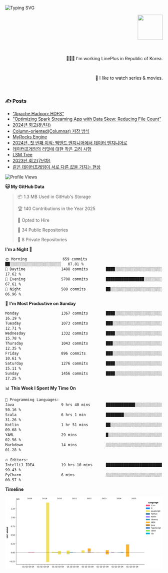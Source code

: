 ![Typing SVG](https://readme-typing-svg.herokuapp.com/?lines=Hello,+I'm+Changkwon+😎&height=150&width=1024&size=40&color=458588&background=282828&center=true&vCenter=true&multiline=false&duration=2000&pause=0)

<div align=right>
  <a href="https://github.com/devxb/gitanimals">
    <img
      src="https://render.gitanimals.org/lines/spearkkk?pet-id=624227435622945015"
      width="80"
      height="80"
    />
  </a>
  <br/>
  <br/>  
  <br/>
  
  👨🏼‍💻 I'm working LinePlus in Republic of Korea.
  
  <br/>
  
  🍿 I like to watch series & movies.
  
  <br/>

</div>
  
<div align=left>
  
  <div>
    
  ### ✍️ Posts
    
  </div>
  
  <!-- BLOGPOSTS:START -->
- ["Apache Hadoop: HDFS"](https://spearkkk.dev/kr/blog/apache-hadoop-hdfs)
- ["Optimizing Spark Streaming App with Data Skew: Reducing File Count"](https://spearkkk.dev/kr/blog/optimizing-spark-streaming-app-with-data-skew-reducing-file-count)
- [2024년 회고(8년차)](https://spearkkk.dev/kr/blog/8th-year-retrospect)
- [Column-oriented(Columnar) 저장 방식](https://spearkkk.dev/kr/blog/column-oriented)
- [MyRocks Engine](https://spearkkk.dev/kr/blog/my-rocks_engine)
- [2024년, 첫 번째 이직: 백엔드 엔지니어에서 데이터 엔지니어로](https://spearkkk.dev/kr/blog/2024-first-changing-company-from-backend-to-data-engineer)
- [데이터프레임의 리밋에 대한 작은 고려 사항](https://spearkkk.dev/kr/blog/dataframe-limit)
- [LSM Tree](https://spearkkk.dev/kr/blog/lsm-tree)
- [2023년 회고(7년차)](https://spearkkk.dev/kr/blog/7th-year-retrospect)
- [같은 데이터프레임이 서로 다른 값을 가지는 현상](https://spearkkk.dev/kr/blog/two-dataframe-have-another-value)
<!-- BLOGPOSTS:END -->

  
<!--START_SECTION:waka-->
![Profile Views](http://img.shields.io/badge/Profile%20Views-0-blue)

**🐱 My GitHub Data** 

> 📦 1.3 MB Used in GitHub's Storage 
 > 
> 🏆 140 Contributions in the Year 2025
 > 
> 💼 Opted to Hire
 > 
> 📜 34 Public Repositories 
 > 
> 🔑 8 Private Repositories 
 > 
**I'm a Night 🦉** 

```text
🌞 Morning                659 commits         ██░░░░░░░░░░░░░░░░░░░░░░░   07.81 % 
🌆 Daytime                1488 commits        ████░░░░░░░░░░░░░░░░░░░░░   17.62 % 
🌃 Evening                5708 commits        █████████████████░░░░░░░░   67.61 % 
🌙 Night                  588 commits         ██░░░░░░░░░░░░░░░░░░░░░░░   06.96 % 
```
📅 **I'm Most Productive on Sunday** 

```text
Monday                   1367 commits        ████░░░░░░░░░░░░░░░░░░░░░   16.19 % 
Tuesday                  1073 commits        ███░░░░░░░░░░░░░░░░░░░░░░   12.71 % 
Wednesday                1332 commits        ████░░░░░░░░░░░░░░░░░░░░░   15.78 % 
Thursday                 1043 commits        ███░░░░░░░░░░░░░░░░░░░░░░   12.35 % 
Friday                   896 commits         ███░░░░░░░░░░░░░░░░░░░░░░   10.61 % 
Saturday                 1276 commits        ████░░░░░░░░░░░░░░░░░░░░░   15.11 % 
Sunday                   1456 commits        ████░░░░░░░░░░░░░░░░░░░░░   17.25 % 
```


📊 **This Week I Spent My Time On** 

```text
💬 Programming Languages: 
Java                     9 hrs 40 mins       █████████████░░░░░░░░░░░░   50.16 % 
Scala                    6 hrs 1 min         ████████░░░░░░░░░░░░░░░░░   31.26 % 
Kotlin                   1 hr 51 mins        ██░░░░░░░░░░░░░░░░░░░░░░░   09.68 % 
YAML                     29 mins             █░░░░░░░░░░░░░░░░░░░░░░░░   02.56 % 
Markdown                 14 mins             ░░░░░░░░░░░░░░░░░░░░░░░░░   01.28 % 

🔥 Editors: 
IntelliJ IDEA            19 hrs 10 mins      █████████████████████████   99.43 % 
PyCharm                  6 mins              ░░░░░░░░░░░░░░░░░░░░░░░░░   00.57 % 
```

**Timeline**

![Lines of Code chart](https://raw.githubusercontent.com/spearkkk/spearkkk/main/assets/bar_graph.png)


<!--END_SECTION:waka-->
</div>

